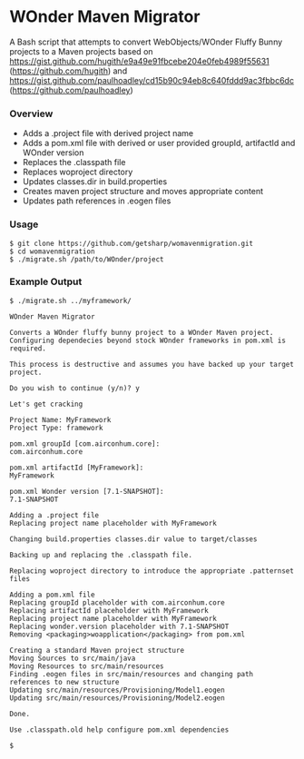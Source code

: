 # WOnder Maven Migrator

A Bash script that attempts to convert WebObjects/WOnder Fluffy Bunny projects to a Maven projects based on https://gist.github.com/hugith/e9a49e91fbcebe204e0feb4989f55631 (https://github.com/hugith) and https://gist.github.com/paulhoadley/cd15b90c94eb8c640fddd9ac3fbbc6dc (https://github.com/paulhoadley)

### Overview

* Adds a .project file with derived project name
* Adds a pom.xml file with derived or user provided groupId, artifactId and WOnder version
* Replaces the .classpath file
* Replaces woproject directory
* Updates classes.dir in build.properties
* Creates maven project structure and moves appropriate content
* Updates path references in .eogen files

### Usage

```
$ git clone https://github.com/getsharp/womavenmigration.git
$ cd womavenmigration
$ ./migrate.sh /path/to/WOnder/project
```

### Example Output

```
$ ./migrate.sh ../myframework/

WOnder Maven Migrator

Converts a WOnder fluffy bunny project to a WOnder Maven project.
Configuring dependecies beyond stock WOnder frameworks in pom.xml is required.

This process is destructive and assumes you have backed up your target project.

Do you wish to continue (y/n)? y

Let's get cracking

Project Name: MyFramework
Project Type: framework

pom.xml groupId [com.airconhum.core]: 
com.airconhum.core

pom.xml artifactId [MyFramework]: 
MyFramework

pom.xml Wonder version [7.1-SNAPSHOT]: 
7.1-SNAPSHOT

Adding a .project file
Replacing project name placeholder with MyFramework

Changing build.properties classes.dir value to target/classes

Backing up and replacing the .classpath file.

Replacing woproject directory to introduce the appropriate .patternset files

Adding a pom.xml file
Replacing groupId placeholder with com.airconhum.core
Replacing artifactId placeholder with MyFramework
Replacing project name placeholder with MyFramework
Replacing wonder.version placeholder with 7.1-SNAPSHOT
Removing <packaging>woapplication</packaging> from pom.xml

Creating a standard Maven project structure
Moving Sources to src/main/java
Moving Resources to src/main/resources
Finding .eogen files in src/main/resources and changing path references to new structure
Updating src/main/resources/Provisioning/Model1.eogen
Updating src/main/resources/Provisioning/Model2.eogen

Done.

Use .classpath.old help configure pom.xml dependencies

$ 

```
